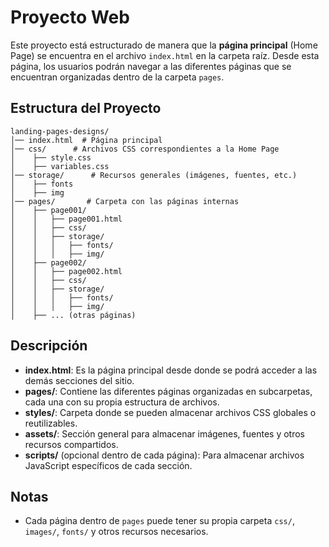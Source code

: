 # Proyecto Web

Este proyecto está estructurado de manera que la **página principal** (Home Page) se encuentra en el archivo `index.html` en la carpeta raíz. Desde esta página, los usuarios podrán navegar a las diferentes páginas que se encuentran organizadas dentro de la carpeta `pages`.

## Estructura del Proyecto

```
landing-pages-designs/
│── index.html  # Página principal
│── css/      # Archivos CSS correspondientes a la Home Page
│    ├── style.css
│    ├── variables.css
│── storage/      # Recursos generales (imágenes, fuentes, etc.)
│    ├── fonts
│    ├── img
│── pages/       # Carpeta con las páginas internas
│    ├── page001/
│    │   ├── page001.html
│    │   ├── css/
│    │   ├── storage/
│    │   │   ├── fonts/
│    │   │   ├── img/
│    ├── page002/
│    │   ├── page002.html
│    │   ├── css/
│    │   ├── storage/
│    │   │   ├── fonts/
│    │   │   ├── img/
│    ├── ... (otras páginas)
```

## Descripción
- **index.html**: Es la página principal desde donde se podrá acceder a las demás secciones del sitio.
- **pages/**: Contiene las diferentes páginas organizadas en subcarpetas, cada una con su propia estructura de archivos.
- **styles/**: Carpeta donde se pueden almacenar archivos CSS globales o reutilizables.
- **assets/**: Sección general para almacenar imágenes, fuentes y otros recursos compartidos.
- **scripts/** (opcional dentro de cada página): Para almacenar archivos JavaScript específicos de cada sección.

## Notas
- Cada página dentro de `pages` puede tener su propia carpeta `css/`, `images/`, `fonts/` y otros recursos necesarios.